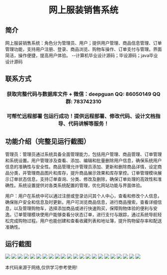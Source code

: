 <p><h1 align="center">网上服装销售系统</h1></p>

## 简介
网上服装销售系统：角色分为管理员、用户；提供用户管理、商品信息管理、订单管理功能，支持用户注册、登录、商品浏览、购物车操作、订单支付与管理。界面简洁，操作便捷，提高用户体验。    --计算机毕业设计源码；毕设源码；java毕业设计源码


## 联系方式
<p><h3 align="center">获取完整代码与数据库文件 + 微信：deepguan QQ: 86050149 QQ群: 783742310</h3></p>
<p><h3 align="center">可帮忙远程部署 包运行成功！提供远程部署、修改代码、设计文档指导、代码讲解等服务！</h3></p>

## 功能介绍（完整见运行截图）
管理员：管理员通过系统具备全面管理能力，包括用户管理、商品管理、订单管理和系统设置。用户管理涉及查看、添加、编辑和批量删除用户信息，确保系统用户信息的准确性与安全性。商品管理允许管理员添加、更新和删除商品详情，设定商品分类，并管理商品图片和库存，提升商品展示效果和库存掌控。订单管理模块展示订单状态信息，支持订单查询、分类、修改及删除，确保订单处理的高效性和准确性。系统设置提供对各类系统配置的管理，优化网站功能与界面体验。

用户：用户在系统中可以通过注册或登录访问其个人中心，查看和修改个人信息，确保账户安全和信息及时更新。用户可浏览商品信息，进行商品搜索，查看详细信息，以及管理购物车，选择添加商品或进行快速购买，保障购物体验的便利与安逸。订单管理模块使用户能够查看分状态订单，进行支付与跟踪，通过系统导航轻松完成购物过程。用户也能创建和查看收藏列表和地址簿，提升购物留存率和配送准确性。


## 运行截图
![](https://bs-1329754181.cos.ap-shanghai.myqcloud.com/ssm/OnlineClothingSalesSystem1/img/001.jpg)
![](https://bs-1329754181.cos.ap-shanghai.myqcloud.com/ssm/OnlineClothingSalesSystem1/img/002.jpg)
![](https://bs-1329754181.cos.ap-shanghai.myqcloud.com/ssm/OnlineClothingSalesSystem1/img/003.jpg)
![](https://bs-1329754181.cos.ap-shanghai.myqcloud.com/ssm/OnlineClothingSalesSystem1/img/004.jpg)
![](https://bs-1329754181.cos.ap-shanghai.myqcloud.com/ssm/OnlineClothingSalesSystem1/img/005.jpg)
![](https://bs-1329754181.cos.ap-shanghai.myqcloud.com/ssm/OnlineClothingSalesSystem1/img/006.jpg)
![](https://bs-1329754181.cos.ap-shanghai.myqcloud.com/ssm/OnlineClothingSalesSystem1/img/007.jpg)
![](https://bs-1329754181.cos.ap-shanghai.myqcloud.com/ssm/OnlineClothingSalesSystem1/img/008.jpg)
![](https://bs-1329754181.cos.ap-shanghai.myqcloud.com/ssm/OnlineClothingSalesSystem1/img/009.jpg)
![](https://bs-1329754181.cos.ap-shanghai.myqcloud.com/ssm/OnlineClothingSalesSystem1/img/010.jpg)
![](https://bs-1329754181.cos.ap-shanghai.myqcloud.com/ssm/OnlineClothingSalesSystem1/img/011.jpg)
![](https://bs-1329754181.cos.ap-shanghai.myqcloud.com/ssm/OnlineClothingSalesSystem1/img/012.jpg)
![](https://bs-1329754181.cos.ap-shanghai.myqcloud.com/ssm/OnlineClothingSalesSystem1/img/013.jpg)
![](https://bs-1329754181.cos.ap-shanghai.myqcloud.com/ssm/OnlineClothingSalesSystem1/img/014.jpg)
![](https://bs-1329754181.cos.ap-shanghai.myqcloud.com/ssm/OnlineClothingSalesSystem1/img/015.jpg)
![](https://bs-1329754181.cos.ap-shanghai.myqcloud.com/ssm/OnlineClothingSalesSystem1/img/016.jpg)
![](https://bs-1329754181.cos.ap-shanghai.myqcloud.com/ssm/OnlineClothingSalesSystem1/img/017.jpg)
![](https://bs-1329754181.cos.ap-shanghai.myqcloud.com/ssm/OnlineClothingSalesSystem1/img/018.jpg)
![](https://bs-1329754181.cos.ap-shanghai.myqcloud.com/ssm/OnlineClothingSalesSystem1/img/019.jpg)
![](https://bs-1329754181.cos.ap-shanghai.myqcloud.com/ssm/OnlineClothingSalesSystem1/img/020.jpg)
![](https://bs-1329754181.cos.ap-shanghai.myqcloud.com/ssm/OnlineClothingSalesSystem1/img/021.jpg)
![](https://bs-1329754181.cos.ap-shanghai.myqcloud.com/ssm/OnlineClothingSalesSystem1/img/022.jpg)

<p>本代码来源于网络,仅供学习参考使用!</p>
